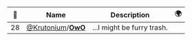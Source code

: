 |:star2: | Name | Description | 🌍|
|---|---|---|---|
|28|[@Krutonium](https://github.com/Krutonium)/[**OwO**](https://github.com/Krutonium/OwO)|...I might be furry trash.||

